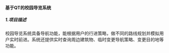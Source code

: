 #### 基于QT的校园导览系统

##### 1.项目描述

​	校园导览系统具备导航功能，能根据用户的行进策略，做不同的路线规划并模拟用户实时前进。系统还提供实时查询周边建筑物、临时变更导航策略、变更目的地等功能。





